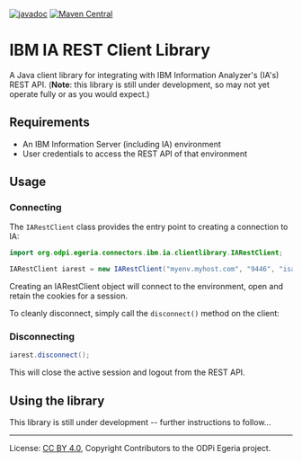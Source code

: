 <!-- SPDX-License-Identifier: CC-BY-4.0 -->
<!-- Copyright Contributors to the ODPi Egeria project. -->

[![javadoc](https://javadoc.io/badge2/org.odpi.egeria/ibm-ia-rest-client-library/javadoc.svg)](https://javadoc.io/doc/org.odpi.egeria/ibm-ia-rest-client-library) [![Maven Central](https://img.shields.io/maven-central/v/org.odpi.egeria/ibm-ia-rest-client-library)](https://mvnrepository.com/artifact/org.odpi.egeria/ibm-ia-rest-client-library)

# IBM IA REST Client Library

A Java client library for integrating with IBM Information Analyzer's (IA's) REST API.
(**Note**: this library is still under development, so may not yet operate fully or as you would expect.)

## Requirements

- An IBM Information Server (including IA) environment
- User credentials to access the REST API of that environment

## Usage

### Connecting

The `IARestClient` class provides the entry point to creating a connection to IA:

```java
import org.odpi.egeria.connectors.ibm.ia.clientlibrary.IARestClient;

IARestClient iarest = new IARestClient("myenv.myhost.com", "9446", "isadmin", "password");
```

Creating an IARestClient object will connect to the environment, open and retain the cookies for a session.

To cleanly disconnect, simply call the `disconnect()` method on the client:

### Disconnecting

```java
iarest.disconnect();
```

This will close the active session and logout from the REST API.

## Using the library

This library is still under development -- further instructions to follow...

----
License: [CC BY 4.0](https://creativecommons.org/licenses/by/4.0/),
Copyright Contributors to the ODPi Egeria project.
